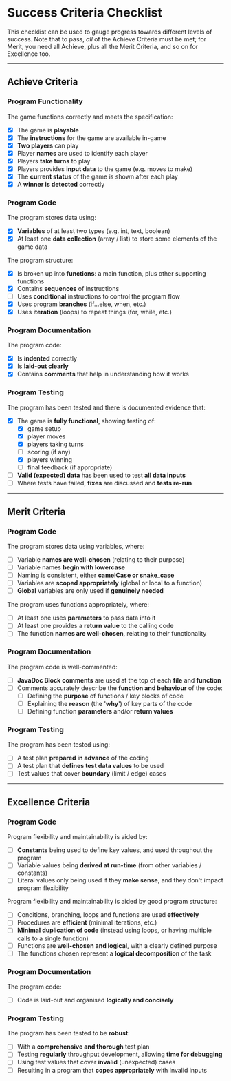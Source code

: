 # Success Criteria Checklist

This checklist can be used to gauge progress towards different levels of success. Note that to pass, *all* of the Achieve Criteria must be met; for Merit, you need all Achieve, plus all the Merit Criteria, and so on for Excellence too.

---

## Achieve Criteria

### Program Functionality

The game functions correctly and meets the specification:
- [x] The game is **playable**
- [X] The **instructions** for the game are available in-game
- [x] **Two players** can play
- [X] Player **names** are used to identify each player
- [X] Players **take turns** to play
- [X] Players provides **input data** to the game (e.g. moves to make)
- [X] The **current status** of the game is shown after each play
- [X] A **winner is detected** correctly

### Program Code

The program stores data using:
- [X] **Variables** of at least two types (e.g. int, text, boolean)
- [X] At least one **data collection** (array / list) to store some elements of the game data

The program structure:
- [X] Is broken up into **functions**: a main function, plus other supporting functions 
- [X] Contains **sequences** of instructions
- [ ] Uses **conditional** instructions to control the program flow
- [X] Uses program **branches** (if...else, when, etc.)
- [X] Uses **iteration** (loops) to repeat things (for, while, etc.)

### Program Documentation

The program code:
- [X] Is **indented** correctly
- [X] Is **laid-out clearly**
- [X] Contains **comments** that help in understanding how it works

### Program Testing

The program has been tested and there is documented evidence that:
- [X] The game is **fully functional**, showing testing of:
  - [X] game setup
  - [X] player moves
  - [X] players taking turns
  - [ ] scoring (if any)
  - [X] players winning
  - [ ] final feedback (if appropriate)
- [ ] **Valid (expected) data** has been used to test **all data inputs**
- [ ] Where tests have failed, **fixes** are discussed and **tests re-run**

---

## Merit Criteria

### Program Code

The program stores data using variables, where:
- [ ] Variable **names are well-chosen** (relating to their purpose)
- [ ] Variable names **begin with lowercase**
- [ ] Naming is consistent, either **camelCase or snake_case**
- [ ] Variables are **scoped appropriately** (global or local to a function)
- [ ] **Global** variables are only used if **genuinely needed**

The program uses functions appropriately, where:
- [ ] At least one uses **parameters** to pass data into it
- [ ] At least one provides a **return value** to the calling code
- [ ] The function **names are well-chosen**, relating to their functionality 

### Program Documentation

The program code is well-commented:
- [ ] **JavaDoc Block comments** are used at the top of each **file** and **function**
- [ ] Comments accurately describe the **function and behaviour** of the code:
  - [ ] Defining the **purpose** of functions / key blocks of code
  - [ ] Explaining the **reason** (the '**why**') of key parts of the code
  - [ ] Defining function **parameters** and/or **return values**

### Program Testing

The program has been tested using:
- [ ] A test plan **prepared in advance** of the coding
- [ ] A test plan that **defines test data values** to be used
- [ ] Test values that cover **boundary** (limit / edge) cases

---

## Excellence Criteria

### Program Code

Program flexibility and maintainability is aided by:
- [ ] **Constants** being used to define key values, and used throughout the program
- [ ] Variable values being **derived at run-time** (from other variables / constants)
- [ ] Literal values only being used if they **make sense**, and they don't impact program flexibility

Program flexibility and maintainability is aided by good program structure:
- [ ] Conditions, branching, loops and functions are used **effectively**
- [ ] Procedures are **efficient** (minimal iterations, etc.)
- [ ] **Minimal duplication of code** (instead using loops, or having multiple calls to a single function)
- [ ] Functions are **well-chosen and logical**, with a clearly defined purpose
- [ ] The functions chosen represent a **logical decomposition** of the task

### Program Documentation

The program code:
- [ ] Code is laid-out and organised **logically and concisely**

### Program Testing

The program has been tested to be **robust**:
- [ ] With a **comprehensive and thorough** test plan
- [ ] Testing **regularly** throughput development, allowing **time for debugging**
- [ ] Using test values that cover **invalid** (unexpected) cases
- [ ] Resulting in a program that **copes appropriately** with invalid inputs
